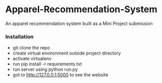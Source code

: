 # Apparel-Recommendation-System
An apparel recommendation system built as a Mini Project submission

### Installation
- git clone the repo
- create virtual environment outside project directory
- activate virtualenv
- run pip install -r requirements.txt
- run server using python run.py
- got to http://127.0.0.1:5000 to see the website
